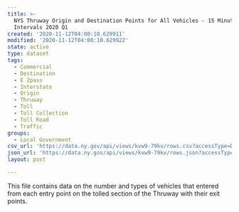 ```yaml
---
title: >-
  NYS Thruway Origin and Destination Points for All Vehicles - 15 Minute
  Intervals 2020 Q1
created: '2020-11-12T04:00:10.629911'
modified: '2020-11-12T04:00:10.629922'
state: active
type: dataset
tags:
  - Commercial
  - Destination
  - E Zpass
  - Interstate
  - Origin
  - Thruway
  - Toll
  - Toll Collection
  - Toll Road
  - Traffic
groups:
  - Local Government
csv_url: 'https://data.ny.gov/api/views/kvw9-79kv/rows.csv?accessType=DOWNLOAD'
json_url: 'https://data.ny.gov/api/views/kvw9-79kv/rows.json?accessType=DOWNLOAD'
layout: post

---
```

This file contains data on the number and types of vehicles that entered from each entry point on the tolled section of the Thruway with their exit points.
